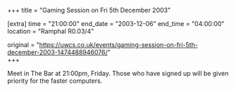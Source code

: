 +++
title = "Gaming Session on Fri 5th December 2003"

[extra]
time = "21:00:00"
end_date = "2003-12-06"
end_time = "04:00:00"
location = "Ramphal R0.03/4"

original = "https://uwcs.co.uk/events/gaming-session-on-fri-5th-december-2003-1474488946076/"    
+++

Meet in The Bar at 21:00pm, Friday. Those who have signed up will be given priority for the faster computers.

